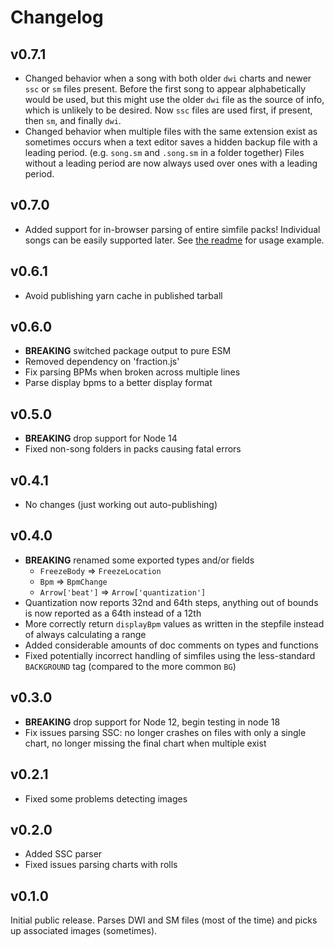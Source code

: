 # Changelog

## v0.7.1

- Changed behavior when a song with both older `dwi` charts and newer `ssc` or `sm` files present. Before the first song to appear alphabetically would be used, but this might use the older `dwi` file as the source of info, which is unlikely to be desired. Now `ssc` files are used first, if present, then `sm`, and finally `dwi`.
- Changed behavior when multiple files with the same extension exist as sometimes occurs when a text editor saves a hidden backup file with a leading period. (e.g. `song.sm` and `.song.sm` in a folder together) Files without a leading period are now always used over ones with a leading period.

## v0.7.0

- Added support for in-browser parsing of entire simfile packs! Individual songs can be easily supported later. See [the readme](./README.md) for usage example.

## v0.6.1

- Avoid publishing yarn cache in published tarball

## v0.6.0

- **BREAKING** switched package output to pure ESM
- Removed dependency on 'fraction.js'
- Fix parsing BPMs when broken across multiple lines
- Parse display bpms to a better display format

## v0.5.0

- **BREAKING** drop support for Node 14
- Fixed non-song folders in packs causing fatal errors

## v0.4.1

- No changes (just working out auto-publishing)

## v0.4.0

- **BREAKING** renamed some exported types and/or fields
  - `FreezeBody` => `FreezeLocation`
  - `Bpm` => `BpmChange`
  - `Arrow['beat']` => `Arrow['quantization']`
- Quantization now reports 32nd and 64th steps, anything out of bounds is now reported as a 64th instead of a 12th
- More correctly return `displayBpm` values as written in the stepfile instead of always calculating a range
- Added considerable amounts of doc comments on types and functions
- Fixed potentially incorrect handling of simfiles using the less-standard `BACKGROUND` tag (compared to the more common `BG`)

## v0.3.0

- **BREAKING** drop support for Node 12, begin testing in node 18
- Fix issues parsing SSC: no longer crashes on files with only a single chart, no longer missing the final chart when multiple exist

## v0.2.1

- Fixed some problems detecting images

## v0.2.0

- Added SSC parser
- Fixed issues parsing charts with rolls

## v0.1.0

Initial public release. Parses DWI and SM files (most of the time) and picks up associated images (sometimes).
